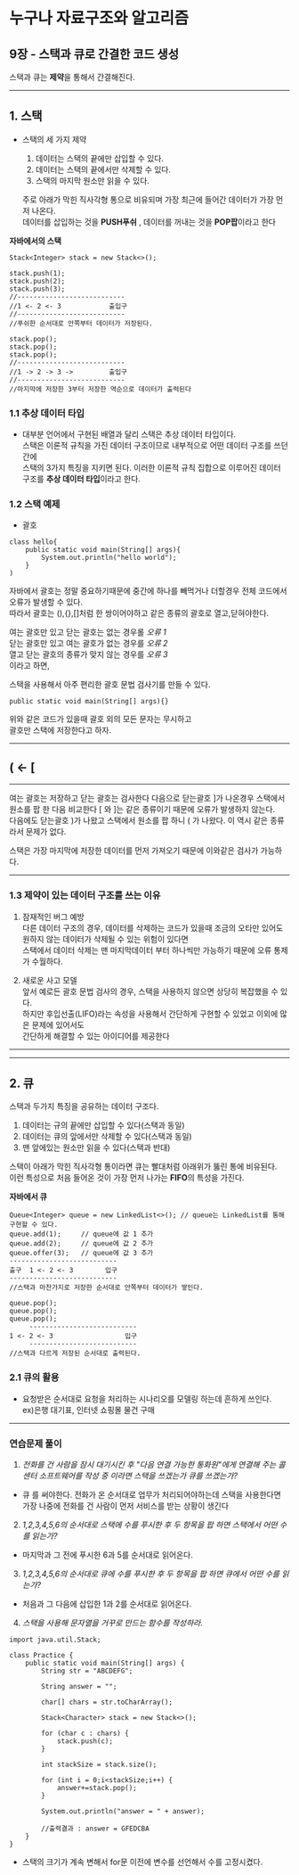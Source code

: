 # 누구나 자료구조와 알고리즘

## **9장 - 스택과 큐로 간결한 코드 생성**
스택과 큐는 **제약**을 통해서 간결해진다.

---
## 1. **스택**
* 스택의 세 가지 제약
    1. 데이터는 스택의 끝에만 삽입할 수 있다.
    2. 데이터는 스택의 끝에서만 삭제할 수 있다.
    3. 스택의 마지막 원소만 읽을 수 있다.

    주로 아래가 막힌 직사각형 통으로 비유되며 가장 최근에 들어간 데이터가 가장 먼저 나온다.  
    데이터를 삽입하는 것을 **PUSH푸쉬** , 데이터를 꺼내는 것을 **POP팝**이라고 한다

**자바에서의 스택**
```
Stack<Integer> stack = new Stack<>();

stack.push(1);
stack.push(2);
stack.push(3);
//---------------------------
//1 <- 2 <- 3            출입구
//---------------------------
//푸쉬한 순서대로 안쪽부터 데이터가 저장된다.

stack.pop();
stack.pop();
stack.pop();
//---------------------------
//1 -> 2 -> 3 ->         출입구
//---------------------------
//마지막에 저장한 3부터 저장한 역순으로 데이터가 출력된다
```

### 1.1 추상 데이터 타입
* 대부분 언어에서 구현된 배열과 달리 스택은 추상 데이터 타입이다.  
스택은 이론적 규칙을 가진 데이터 구조이므로 내부적으로 어떤 데이터 구조를 쓰던간에  
스택의 3가지 특징을 지키면 된다. 이러한 이론적 규칙 집합으로 이루어진 데이터 구조를 **추상 데이터 타입**이라고 한다.


### 1.2 스택 예제
* 괄호 
```
class hello{
    public static void main(String[] args){
        System.out.println("hello world");
    }
)    
```
자바에서 괄호는 정말 중요하기때문에 중간에 하나를 빼먹거나 더할경우 전체 코드에서 오류가 발생할 수 있다.  
따라서 괄호는 (),{},[]처럼 한 쌍이어야하고 같은 종류의 괄호로 열고,닫혀야한다.  

여는 괄호만 있고 닫는 괄호는 없는 경우롤 *오류 1*  
닫는 괄호만 있고 여는 괄호가 없는 경우를 *오류 2*  
열고 닫는 괄호의 종류가 맞지 않는 경우를 *오류 3*  
이라고 하면,  

스택을 사용해서 아주 편리한 괄호 문법 검사기를 만들 수 있다.

```
public static void main(String[] args){}
```
위와 같은 코드가 있을때 괄호 외의 모든 문자는 무시하고  
괄호만 스택에 저장한다고 하자.

---------------------------
( <- [       
---------------------------  
---
여는 괄호는 저장하고 닫는 괄호는 검사한다
다음으로 닫는괄호 ]가 나온경우 스택에서 원소를 팝 한 다음 비교한다
[ 와 ]는 같은 종류이기 때문에 오류가 발생하지 않는다.  
다음에도 닫는괄호 )가 나왔고 스택에서 원소를 팝 하니 ( 가 나왔다.
이 역시 같은 종류라서 문제가 없다.  

스택은 가장 마지막에 저장한 데이터를 먼저 가져오기 때문에 이와같은 검사가 가능하다.

---

### 1.3 제약이 있는 데이터 구조를 쓰는 이유

1. 잠재적인 버그 예방  
다른 데이터 구조의 경우, 데이터를 삭제하는 코드가 있을때 조금의 오타만 있어도  
원하지 않는 데이터가 삭제될 수 있는 위험이 있다면  
스택에서 데이터 삭제는 맨 마지막데이터 부터 하나씩만 가능하기 때문에 오류 통제가 수월하다.

2. 새로운 사고 모델  
앞서 예로든 괄호 문법 검사의 경우, 스택을 사용하지 않으면 상당히 복잡했을 수 있다.  
하지만 후입선출(LIFO)라는 속성을 사용해서 간단하게 구현할 수 있었고 이외에 많은 문제에 있어서도  
간단하게 해결할 수 있는 아이디어를 제공한다

---
---

## 2. 큐

스택과 두가지 특징을 공유하는 데이터 구조다.  
1. 데이터는 규의 끝에만 삽입할 수 있다(스택과 동일)
2. 데이터는 큐의 앞에서만 삭제할 수 있다(스택과 동일)
3. 맨 앞에있는 원소만 읽을 수 있다(스택과 반대)

스택이 아래가 막힌 직사각형 통이라면 큐는 빨대처럼 아래위가 뚫린 통에 비유된다.  
이런 특성으로 처음 들어온 것이 가장 먼저 나가는 **FIFO**의 특성을 가진다.

**자바에서 큐**
```
Queue<Integer> queue = new LinkedList<>(); // queue는 LinkedList를 통해 구현할 수 있다.
queue.add(1);     // queue에 값 1 추가
queue.add(2);     // queue에 값 2 추가
queue.offer(3);   // queue에 값 3 추가
---------------------------
출구  1 <- 2 <- 3        입구
---------------------------
//스택과 마찬가지로 저장한 순서대로 안쪽부터 데이터가 쌓인다.

queue.pop();
queue.pop();
queue.pop();
     ---------------------------
1 <- 2 <- 3                  입구
     ---------------------------
//스택과 다르게 저장된 순서대로 출력된다.
```

### 2.1 큐의 활용

* 요청받은 순서대로 요청을 처리하는 시나리오를 모델링 하는데 흔하게 쓰인다.  
ex)은행 대기표, 인터넷 쇼핑몰 물건 구매

---
### 연습문제 풀이

1. *전화를 건 사람을 잠시 대기시킨 후 "다음 연결 가능한 통화원"에게 연결해 주는 콜센터 소프트웨어를 작성 중 이라면 스택을 쓰겠는가 큐를 쓰겠는가?*
 - 큐 를 써야한다. 전화가 온 순서대로 업무가 처리되어야하는데 스택을 사용한다면 가장 나중에 전화를 건 사람이 먼저 서비스를 받는 상황이 생긴다
2. *1,2,3,4,5,6의 순서대로 스택에 수를 푸시한 후 두 항목을 팝 하면 스택에서 어떤 수를 읽는가?*
 - 마지막과 그 전에 푸시한 6과 5를 순서대로 읽어온다.
3. *1,2,3,4,5,6의 순서대로 큐에 수를 푸시한 후 두 항목을 팝 하면 큐에서 어떤 수를 읽는가?*
 - 처음과 그 다음에 삽입한 1과 2를 순서대로 읽어온다.
4. *스택을 사용해 문자열을 거꾸로 만드는 함수를 작성하라.*
```
import java.util.Stack;

class Practice {
    public static void main(String[] args) {
        String str = "ABCDEFG";

        String answer = "";

        char[] chars = str.toCharArray();
        
        Stack<Character> stack = new Stack<>();

        for (char c : chars) {
            stack.push(c);
        }
        
        int stackSize = stack.size();
        
        for (int i = 0;i<stackSize;i++) {
            answer+=stack.pop();
        }
        
        System.out.println("answer = " + answer);
        
        //출력결과 : answer = GFEDCBA
    }
}
```
- 스택의 크기가 계속 변해서 for문 이전에 변수를 선언해서 수를 고정시켰다.